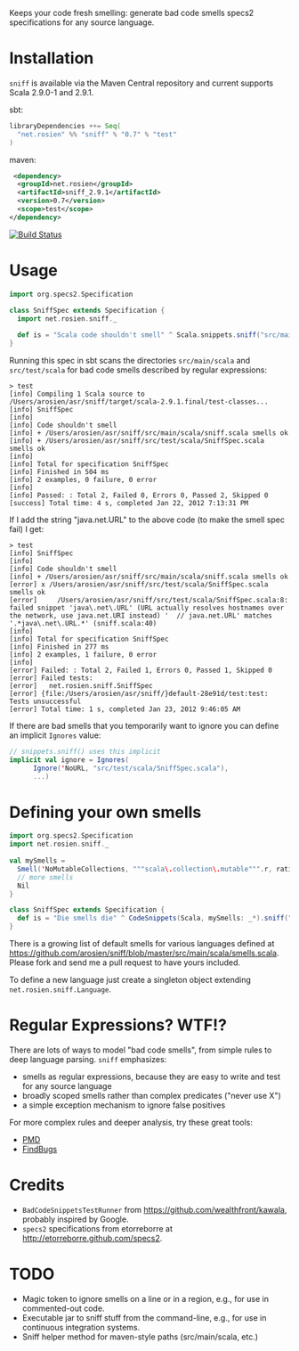 Keeps your code fresh smelling: generate bad code smells specs2 specifications for any source language.

# Installation

`sniff` is available via the Maven Central repository and current supports Scala 2.9.0-1 and 2.9.1.

sbt:

```scala
libraryDependencies ++= Seq(
  "net.rosien" %% "sniff" % "0.7" % "test"
) 
```

maven:

```xml
 <dependency>
  <groupId>net.rosien</groupId>
  <artifactId>sniff_2.9.1</artifactId> 
  <version>0.7</version>
  <scope>test</scope>
</dependency>
```

[![Build Status](https://secure.travis-ci.org/arosien/sniff.png)](http://travis-ci.org/arosien/sniff)

# Usage

```scala
import org.specs2.Specification

class SniffSpec extends Specification { 
  import net.rosien.sniff._
    
  def is = "Scala code shouldn't smell" ^ Scala.snippets.sniff("src/main/scala", "src/test/scala")
}
```

Running this spec in sbt scans the directories `src/main/scala` and `src/test/scala` 
for bad code smells described by regular expressions:

```
> test
[info] Compiling 1 Scala source to /Users/arosien/asr/sniff/target/scala-2.9.1.final/test-classes...
[info] SniffSpec
[info] 
[info] Code shouldn't smell
[info] + /Users/arosien/asr/sniff/src/main/scala/sniff.scala smells ok
[info] + /Users/arosien/asr/sniff/src/test/scala/SniffSpec.scala smells ok
[info]  
[info] Total for specification SniffSpec
[info] Finished in 504 ms
[info] 2 examples, 0 failure, 0 error
[info] 
[info] Passed: : Total 2, Failed 0, Errors 0, Passed 2, Skipped 0
[success] Total time: 4 s, completed Jan 22, 2012 7:13:31 PM
```

If I add the string "java.net.URL" to the above code (to make the smell spec fail) I get:

```
> test
[info] SniffSpec
[info] 
[info] Code shouldn't smell
[info] + /Users/arosien/asr/sniff/src/main/scala/sniff.scala smells ok
[error] x /Users/arosien/asr/sniff/src/test/scala/SniffSpec.scala smells ok
[error]     /Users/arosien/asr/sniff/src/test/scala/SniffSpec.scala:8: failed snippet 'java\.net\.URL' (URL actually resolves hostnames over the network, use java.net.URI instead) '  // java.net.URL' matches '.*java\.net\.URL.*' (sniff.scala:40)
[info]  
[info] Total for specification SniffSpec
[info] Finished in 277 ms
[info] 2 examples, 1 failure, 0 error
[info] 
[error] Failed: : Total 2, Failed 1, Errors 0, Passed 1, Skipped 0
[error] Failed tests:
[error]   net.rosien.sniff.SniffSpec
[error] {file:/Users/arosien/asr/sniff/}default-28e91d/test:test: Tests unsuccessful
[error] Total time: 1 s, completed Jan 23, 2012 9:46:05 AM
```

If there are bad smells that you temporarily want to ignore you can define an implicit `Ignores` value:

```scala
// snippets.sniff() uses this implicit
implicit val ignore = Ignores(
      Ignore('NoURL, "src/test/scala/SniffSpec.scala"),
      ...)
```
# Defining your own smells

```scala
import org.specs2.Specification
import net.rosien.sniff._
    
val mySmells = 
  Smell('NoMutableCollections, """scala\.collection\.mutable""".r, rationale = "Immutable is better than mutable. - El Jefe", Scala, 'movieReferences) ::
  // more smells
  Nil
}

class SniffSpec extends Specification { 
  def is = "Die smells die" ^ CodeSnippets(Scala, mySmells: _*).sniff("src/main/scala", "src/test/scala")
}
```

There is a growing list of default smells for various languages defined at 
https://github.com/arosien/sniff/blob/master/src/main/scala/smells.scala. 
Please fork and send me a pull request to have yours included.

To define a new language just create a singleton object extending `net.rosien.sniff.Language`.

# Regular Expressions? WTF!?

There are lots of ways to model "bad code smells", from simple rules to deep language parsing.  `sniff` emphasizes:

* smells as regular expressions, because they are easy to write and test for any source language
* broadly scoped smells rather than complex predicates ("never use X")
* a simple exception mechanism to ignore false positives

For more complex rules and deeper analysis, try these great tools:

* [PMD](http://pmd.sourceforge.net/)
* [FindBugs](http://findbugs.sourceforge.net/)

# Credits

* `BadCodeSnippetsTestRunner` from https://github.com/wealthfront/kawala, probably inspired by Google.
* `specs2` specifications from etorreborre at http://etorreborre.github.com/specs2.

# TODO

* Magic token to ignore smells on a line or in a region, e.g., for use in commented-out code.
* Executable jar to sniff stuff from the command-line, e.g., for use in continuous integration systems.
* Sniff helper method for maven-style paths (src/main/scala, etc.)
